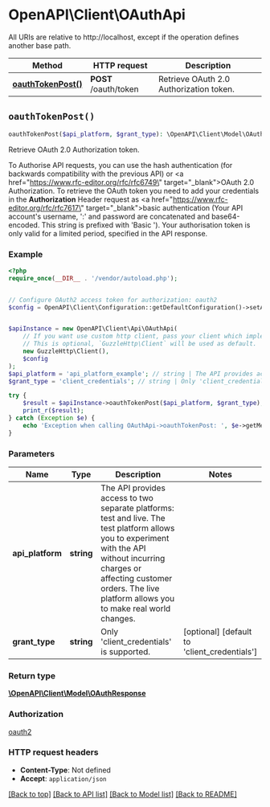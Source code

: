 # OpenAPI\Client\OAuthApi

All URIs are relative to http://localhost, except if the operation defines another base path.

| Method | HTTP request | Description |
| ------------- | ------------- | ------------- |
| [**oauthTokenPost()**](OAuthApi.md#oauthTokenPost) | **POST** /oauth/token | Retrieve OAuth 2.0 Authorization token. |


## `oauthTokenPost()`

```php
oauthTokenPost($api_platform, $grant_type): \OpenAPI\Client\Model\OAuthResponse
```

Retrieve OAuth 2.0 Authorization token.

To Authorise API requests, you can use the hash authentication (for backwards compatibility with the previous API) or  <a href=\"https://www.rfc-editor.org/rfc/rfc6749\" target=\"_blank\">OAuth 2.0 Authorization</a>.    To retrieve the OAuth token you need to add your credentials in the <b>Authorization</b> Header request as  <a href=\"https://www.rfc-editor.org/rfc/rfc7617\" target=\"_blank\">basic authentication</a> (Your API account's username,  ':' and password are concatenated and base64-encoded. This string is prefixed with 'Basic ').    Your authorisation token is only valid for a limited period, specified in the API response.

### Example

```php
<?php
require_once(__DIR__ . '/vendor/autoload.php');


// Configure OAuth2 access token for authorization: oauth2
$config = OpenAPI\Client\Configuration::getDefaultConfiguration()->setAccessToken('YOUR_ACCESS_TOKEN');


$apiInstance = new OpenAPI\Client\Api\OAuthApi(
    // If you want use custom http client, pass your client which implements `GuzzleHttp\ClientInterface`.
    // This is optional, `GuzzleHttp\Client` will be used as default.
    new GuzzleHttp\Client(),
    $config
);
$api_platform = 'api_platform_example'; // string | The API provides access to two separate platforms: test and live. The test platform allows you to experiment with the API without incurring charges or affecting customer orders. The live platform allows you to make real world changes.
$grant_type = 'client_credentials'; // string | Only 'client_credentials' is supported.

try {
    $result = $apiInstance->oauthTokenPost($api_platform, $grant_type);
    print_r($result);
} catch (Exception $e) {
    echo 'Exception when calling OAuthApi->oauthTokenPost: ', $e->getMessage(), PHP_EOL;
}
```

### Parameters

| Name | Type | Description  | Notes |
| ------------- | ------------- | ------------- | ------------- |
| **api_platform** | **string**| The API provides access to two separate platforms: test and live. The test platform allows you to experiment with the API without incurring charges or affecting customer orders. The live platform allows you to make real world changes. | |
| **grant_type** | **string**| Only &#39;client_credentials&#39; is supported. | [optional] [default to &#39;client_credentials&#39;] |

### Return type

[**\OpenAPI\Client\Model\OAuthResponse**](../Model/OAuthResponse.md)

### Authorization

[oauth2](../../README.md#oauth2)

### HTTP request headers

- **Content-Type**: Not defined
- **Accept**: `application/json`

[[Back to top]](#) [[Back to API list]](../../README.md#endpoints)
[[Back to Model list]](../../README.md#models)
[[Back to README]](../../README.md)
